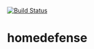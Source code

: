 [![Build Status](https://codebuild.us-east-1.amazonaws.com/badges?uuid=eyJlbmNyeXB0ZWREYXRhIjoiMmZDZzRFU2xPMVgvT0JEd1hCbi9oOFRBR1hkdHpRRjlJR3VnbGhqMG5LdnYva2Zkams4OWxRSkNzUlNVbWhaOVhnZmxYYy82R1hqMyswY0FPRE1DZWpZPSIsIml2UGFyYW1ldGVyU3BlYyI6ImFLRE5VM0Vyd013ZFNjV0oiLCJtYXRlcmlhbFNldFNlcmlhbCI6MX0%3D&branch=master)](https://us-east-1.console.aws.amazon.com/codesuite/codebuild/projects/HomeDefenseServer/history)
# homedefense
